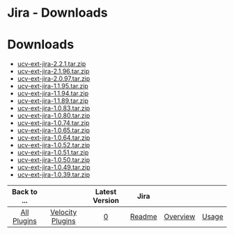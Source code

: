 
Jira - Downloads
================

# Downloads

- [ucv-ext-jira-2.2.1.tar.zip](https://raw.githubusercontent.com/UrbanCode/IBM-UCV-PLUGINS/main/files/ucv-ext-jira/ucv-ext-jira-2.2.1.tar.zip)
- [ucv-ext-jira-2.1.96.tar.zip](https://raw.githubusercontent.com/UrbanCode/IBM-UCV-PLUGINS/main/files/ucv-ext-jira/ucv-ext-jira-2.1.96.tar.zip)
- [ucv-ext-jira-2.0.97.tar.zip](https://raw.githubusercontent.com/UrbanCode/IBM-UCV-PLUGINS/main/files/ucv-ext-jira/ucv-ext-jira-2.0.97.tar.zip)
- [ucv-ext-jira-1.1.95.tar.zip](https://raw.githubusercontent.com/UrbanCode/IBM-UCV-PLUGINS/main/files/ucv-ext-jira/ucv-ext-jira-1.1.95.tar.zip)
- [ucv-ext-jira-1.1.94.tar.zip](https://raw.githubusercontent.com/UrbanCode/IBM-UCV-PLUGINS/main/files/ucv-ext-jira/ucv-ext-jira-1.1.94.tar.zip)
- [ucv-ext-jira-1.1.89.tar.zip](https://raw.githubusercontent.com/UrbanCode/IBM-UCV-PLUGINS/main/files/ucv-ext-jira/ucv-ext-jira-1.1.89.tar.zip)
- [ucv-ext-jira-1.0.83.tar.zip](https://raw.githubusercontent.com/UrbanCode/IBM-UCV-PLUGINS/main/files/ucv-ext-jira/ucv-ext-jira-1.0.83.tar.zip)
- [ucv-ext-jira-1.0.80.tar.zip](https://raw.githubusercontent.com/UrbanCode/IBM-UCV-PLUGINS/main/files/ucv-ext-jira/ucv-ext-jira-1.0.80.tar.zip)
- [ucv-ext-jira-1.0.74.tar.zip](https://raw.githubusercontent.com/UrbanCode/IBM-UCV-PLUGINS/main/files/ucv-ext-jira/ucv-ext-jira-1.0.74.tar.zip)
- [ucv-ext-jira-1.0.65.tar.zip](https://raw.githubusercontent.com/UrbanCode/IBM-UCV-PLUGINS/main/files/ucv-ext-jira/ucv-ext-jira-1.0.65.tar.zip)
- [ucv-ext-jira-1.0.64.tar.zip](https://raw.githubusercontent.com/UrbanCode/IBM-UCV-PLUGINS/main/files/ucv-ext-jira/ucv-ext-jira-1.0.64.tar.zip)
- [ucv-ext-jira-1.0.52.tar.zip](https://raw.githubusercontent.com/UrbanCode/IBM-UCV-PLUGINS/main/files/ucv-ext-jira/ucv-ext-jira-1.0.52.tar.zip)
- [ucv-ext-jira-1.0.51.tar.zip](https://raw.githubusercontent.com/UrbanCode/IBM-UCV-PLUGINS/main/files/ucv-ext-jira/ucv-ext-jira-1.0.51.tar.zip)
- [ucv-ext-jira-1.0.50.tar.zip](https://raw.githubusercontent.com/UrbanCode/IBM-UCV-PLUGINS/main/files/ucv-ext-jira/ucv-ext-jira-1.0.50.tar.zip)
- [ucv-ext-jira-1.0.49.tar.zip](https://raw.githubusercontent.com/UrbanCode/IBM-UCV-PLUGINS/main/files/ucv-ext-jira/ucv-ext-jira-1.0.49.tar.zip)
- [ucv-ext-jira-1.0.39.tar.zip](https://raw.githubusercontent.com/UrbanCode/IBM-UCV-PLUGINS/main/files/ucv-ext-jira/ucv-ext-jira-1.0.39.tar.zip)

|Back to ...||Latest Version|Jira |||
| :---: | :---: | :---: | :---: | :---: | :---: |
|[All Plugins](../../index.md)|[Velocity Plugins](../README.md)|[0](https://raw.githubusercontent.com/UrbanCode/IBM-UCV-PLUGINS/main/files/ucv-ext-jira/ucv-ext-jira-2.2.1.tar.zip)|[Readme](README.md)|[Overview](overview.md)|[Usage](usage.md)|
